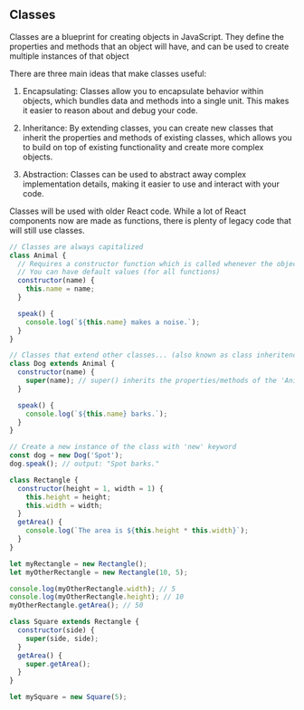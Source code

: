 ## Classes

Classes are a blueprint for creating objects in JavaScript. They define the properties and methods that an object will have, and can be used to create multiple instances of that object

There are three main ideas that make classes useful:
1. Encapsulating: Classes allow you to encapsulate behavior within objects, which bundles data and methods into a single unit. This makes it easier to reason about and debug your code.

2. Inheritance: By extending classes, you can create new classes that inherit the properties and methods of existing classes, which allows you to build on top of existing functionality and create more complex objects.

3. Abstraction: Classes can be used to abstract away complex implementation details, making it easier to use and interact with your code.

Classes will be used with older React code. While a lot of React components now are made as functions, there is plenty of legacy code that will still use classes.

```javascript
// Classes are always capitalized
class Animal {
  // Requires a constructor function which is called whenever the object is created.
  // You can have default values (for all functions)
  constructor(name) {
    this.name = name;
  }

  speak() {
    console.log(`${this.name} makes a noise.`);
  }
}

// Classes that extend other classes... (also known as class inheritence)
class Dog extends Animal {
  constructor(name) {
    super(name); // super() inherits the properties/methods of the 'Animal' class
  }

  speak() {
    console.log(`${this.name} barks.`);
  }
}

// Create a new instance of the class with 'new' keyword
const dog = new Dog('Spot');
dog.speak(); // output: "Spot barks."

class Rectangle {
  constructor(height = 1, width = 1) {
    this.height = height;
    this.width = width;
  }
  getArea() {
    console.log(`The area is ${this.height * this.width}`);
  }
}

let myRectangle = new Rectangle();
let myOtherRectangle = new Rectangle(10, 5);

console.log(myOtherRectangle.width); // 5
console.log(myOtherRectangle.height); // 10
myOtherRectangle.getArea(); // 50

class Square extends Rectangle {
  constructor(side) {
    super(side, side); 
  }
  getArea() {
    super.getArea();
  }
}

let mySquare = new Square(5);

```
